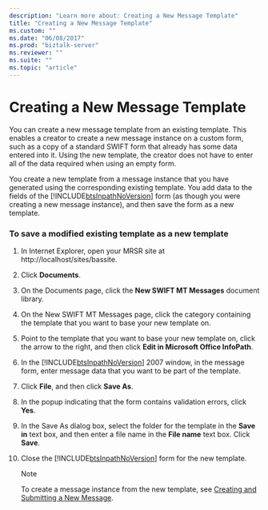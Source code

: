 ```yaml
---
description: "Learn more about: Creating a New Message Template"
title: "Creating a New Message Template"
ms.custom: ""
ms.date: "06/08/2017"
ms.prod: "biztalk-server"
ms.reviewer: ""
ms.suite: ""
ms.topic: "article"
---
```

# Creating a New Message Template
You can create a new message template from an existing template. This enables a creator to create a new message instance on a custom form, such as a copy of a standard SWIFT form that already has some data entered into it. Using the new template, the creator does not have to enter all of the data required when using an empty form.  
  
 You create a new template from a message instance that you have generated using the corresponding existing template. You add data to the fields of the [!INCLUDE[btsInpathNoVersion](../../includes/btsinpathnoversion-md.md)] form (as though you were creating a new message instance), and then save the form as a new template.  
  
### To save a modified existing template as a new template  
  
1. In Internet Explorer, open your MRSR site at http://localhost/sites/bassite.  
  
2. Click **Documents**.  
  
3. On the Documents page, click the **New SWIFT MT Messages** document library.  
  
4. On the New SWIFT MT Messages page, click the category containing the template that you want to base your new template on.  
  
5. Point to the template that you want to base your new template on, click the arrow to the right, and then click **Edit in Microsoft Office InfoPath**.  
  
6. In the [!INCLUDE[btsInpathNoVersion](../../includes/btsinpathnoversion-md.md)] 2007 window, in the message form, enter message data that you want to be part of the template.  
  
7. Click **File**, and then click **Save As**.  
  
8. In the popup indicating that the form contains validation errors, click **Yes**.  
  
9. In the Save As dialog box, select the folder for the template in the **Save in** text box, and then enter a file name in the **File name** text box. Click **Save**.  
  
10. Close the [!INCLUDE[btsInpathNoVersion](../../includes/btsinpathnoversion-md.md)] form for the new template.  
  
    > [!NOTE]
    >  To create a message instance from the new template, see [Creating and Submitting a New Message](../../adapters-and-accelerators/accelerator-swift/creating-and-submitting-a-new-message.md).
